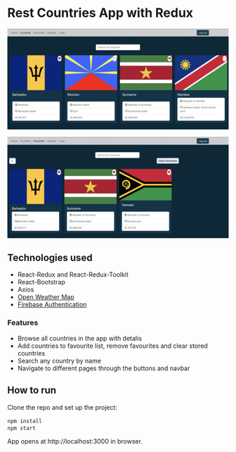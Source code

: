 # Rest Countries App with Redux

![Screenshot](./src/assets/countries.jpeg)





![Screenshot](./src/assets/favourites.jpeg)

## Technologies used

- React-Redux and React-Redux-Toolkit
- React-Bootstrap
- Axios
- [Open Weather Map](https://openweathermap.org/)
- [Firebase Authentication](https://firebase.google.com/)

### Features

- Browse all countries in the app with detalis
- Add countries to favourite list, remove favourites and clear stored countries
- Search any country by name
- Navigate to different pages through the buttons and navbar

## How to run

Clone the repo and set up the project:

```
npm install
npm start 
```

App opens at http://localhost:3000 in browser.
